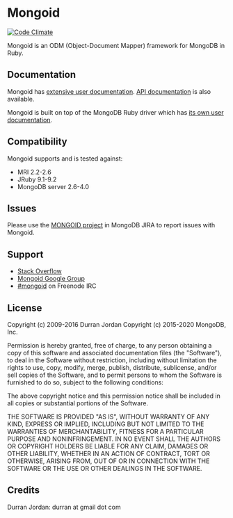 # Mongoid
[![Code Climate](https://codeclimate.com/github/mongodb/mongoid.svg)](https://codeclimate.com/github/mongodb/mongoid)

Mongoid is an ODM (Object-Document Mapper) framework for MongoDB in Ruby.

Documentation
-------------

Mongoid has [extensive user documentation](https://docs.mongodb.com/mongoid/current/).
[API documentation](http://api.mongodb.com/mongoid/current/) is also available.

Mongoid is built on top of the MongoDB Ruby driver which has
[its own user documentation](https://docs.mongodb.com/ruby-driver/current/).

Compatibility
-------------

Mongoid supports and is tested against:

- MRI 2.2-2.6
- JRuby 9.1-9.2
- MongoDB server 2.6-4.0

Issues
------

Please use the [MONGOID project](https://jira.mongodb.org/browse/MONGOID/)
in MongoDB JIRA to report issues with Mongoid.

Support
-------

* [Stack Overflow](http://stackoverflow.com/questions/tagged/mongoid)
* [Mongoid Google Group](http://groups.google.com/group/mongoid)
* [#mongoid](http://webchat.freenode.net/?channels=mongoid) on Freenode IRC

License
-------

Copyright (c) 2009-2016 Durran Jordan
Copyright (c) 2015-2020 MongoDB, Inc.

Permission is hereby granted, free of charge, to any person obtaining
a copy of this software and associated documentation files (the
"Software"), to deal in the Software without restriction, including
without limitation the rights to use, copy, modify, merge, publish,
distribute, sublicense, and/or sell copies of the Software, and to
permit persons to whom the Software is furnished to do so, subject to
the following conditions:

The above copyright notice and this permission notice shall be
included in all copies or substantial portions of the Software.

THE SOFTWARE IS PROVIDED "AS IS", WITHOUT WARRANTY OF ANY KIND,
EXPRESS OR IMPLIED, INCLUDING BUT NOT LIMITED TO THE WARRANTIES OF
MERCHANTABILITY, FITNESS FOR A PARTICULAR PURPOSE AND
NONINFRINGEMENT. IN NO EVENT SHALL THE AUTHORS OR COPYRIGHT HOLDERS BE
LIABLE FOR ANY CLAIM, DAMAGES OR OTHER LIABILITY, WHETHER IN AN ACTION
OF CONTRACT, TORT OR OTHERWISE, ARISING FROM, OUT OF OR IN CONNECTION
WITH THE SOFTWARE OR THE USE OR OTHER DEALINGS IN THE SOFTWARE.

Credits
-------

Durran Jordan: durran at gmail dot com
